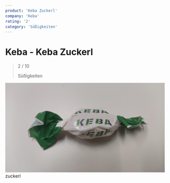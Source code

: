 ```yaml
---
product: 'Keba Zuckerl'
company: 'Keba'
rating: '2'
category: 'Süßigkeiten'
---
```


# Keba - Keba Zuckerl
>
> 2 / 10
>
> Süßigkeiten

![Keba Zuckerl](./assets/keba-keba-zuckerl-ae93d360-2ec7-4ca4-842c-755c4267b5dd.jpg)
zuckerl
